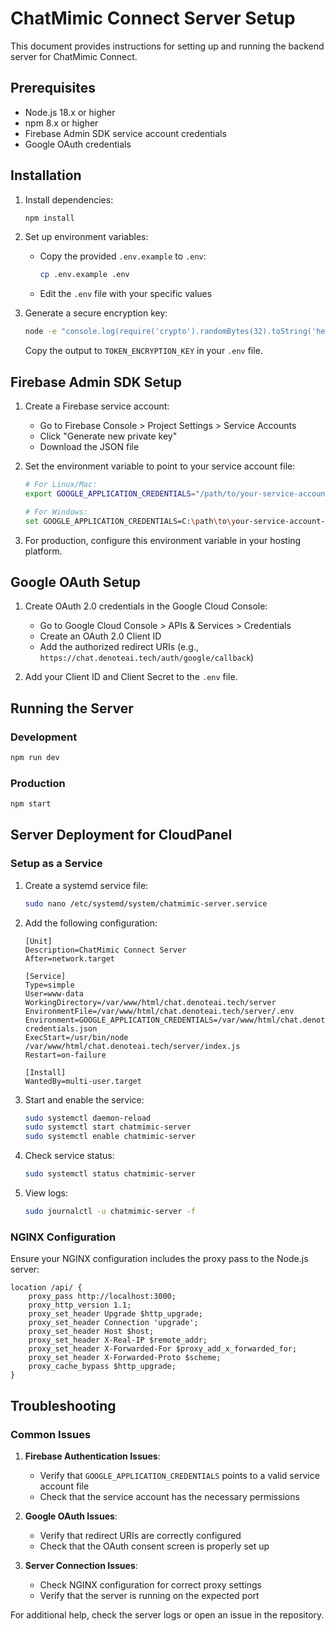# ChatMimic Connect Server Setup

This document provides instructions for setting up and running the backend server for ChatMimic Connect.

## Prerequisites

- Node.js 18.x or higher
- npm 8.x or higher
- Firebase Admin SDK service account credentials
- Google OAuth credentials

## Installation

1. Install dependencies:
   ```bash
   npm install
   ```

2. Set up environment variables:
   - Copy the provided `.env.example` to `.env`:
     ```bash
     cp .env.example .env
     ```
   - Edit the `.env` file with your specific values

3. Generate a secure encryption key:
   ```bash
   node -e "console.log(require('crypto').randomBytes(32).toString('hex'))"
   ```
   Copy the output to `TOKEN_ENCRYPTION_KEY` in your `.env` file.

## Firebase Admin SDK Setup

1. Create a Firebase service account:
   - Go to Firebase Console > Project Settings > Service Accounts
   - Click "Generate new private key"
   - Download the JSON file

2. Set the environment variable to point to your service account file:
   ```bash
   # For Linux/Mac:
   export GOOGLE_APPLICATION_CREDENTIALS="/path/to/your-service-account-file.json"
   
   # For Windows:
   set GOOGLE_APPLICATION_CREDENTIALS=C:\path\to\your-service-account-file.json
   ```

3. For production, configure this environment variable in your hosting platform.

## Google OAuth Setup

1. Create OAuth 2.0 credentials in the Google Cloud Console:
   - Go to Google Cloud Console > APIs & Services > Credentials
   - Create an OAuth 2.0 Client ID
   - Add the authorized redirect URIs (e.g., `https://chat.denoteai.tech/auth/google/callback`)

2. Add your Client ID and Client Secret to the `.env` file.

## Running the Server

### Development

```bash
npm run dev
```

### Production

```bash
npm start
```

## Server Deployment for CloudPanel

### Setup as a Service

1. Create a systemd service file:
   ```bash
   sudo nano /etc/systemd/system/chatmimic-server.service
   ```

2. Add the following configuration:
   ```
   [Unit]
   Description=ChatMimic Connect Server
   After=network.target

   [Service]
   Type=simple
   User=www-data
   WorkingDirectory=/var/www/html/chat.denoteai.tech/server
   EnvironmentFile=/var/www/html/chat.denoteai.tech/server/.env
   Environment=GOOGLE_APPLICATION_CREDENTIALS=/var/www/html/chat.denoteai.tech/server/firebase-credentials.json
   ExecStart=/usr/bin/node /var/www/html/chat.denoteai.tech/server/index.js
   Restart=on-failure

   [Install]
   WantedBy=multi-user.target
   ```

3. Start and enable the service:
   ```bash
   sudo systemctl daemon-reload
   sudo systemctl start chatmimic-server
   sudo systemctl enable chatmimic-server
   ```

4. Check service status:
   ```bash
   sudo systemctl status chatmimic-server
   ```

5. View logs:
   ```bash
   sudo journalctl -u chatmimic-server -f
   ```

### NGINX Configuration

Ensure your NGINX configuration includes the proxy pass to the Node.js server:

```nginx
location /api/ {
    proxy_pass http://localhost:3000;
    proxy_http_version 1.1;
    proxy_set_header Upgrade $http_upgrade;
    proxy_set_header Connection 'upgrade';
    proxy_set_header Host $host;
    proxy_set_header X-Real-IP $remote_addr;
    proxy_set_header X-Forwarded-For $proxy_add_x_forwarded_for;
    proxy_set_header X-Forwarded-Proto $scheme;
    proxy_cache_bypass $http_upgrade;
}
```

## Troubleshooting

### Common Issues

1. **Firebase Authentication Issues**:
   - Verify that `GOOGLE_APPLICATION_CREDENTIALS` points to a valid service account file
   - Check that the service account has the necessary permissions

2. **Google OAuth Issues**:
   - Verify that redirect URIs are correctly configured
   - Check that the OAuth consent screen is properly set up

3. **Server Connection Issues**:
   - Check NGINX configuration for correct proxy settings
   - Verify that the server is running on the expected port

For additional help, check the server logs or open an issue in the repository. 